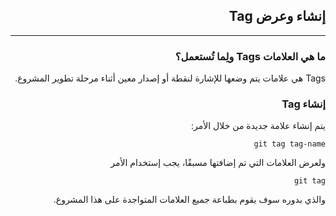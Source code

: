 <div dir=rtl>

## **إنشاء وعرض Tag**

---
### **ما هي العلامات Tags ولِما تُستعمل؟**

Tags هي علامات يتم وضعها للإشارة لنقطة أو إصدار معين أثناء مرحلة تطوير المشروع. 
### **إنشاء Tag**
يتم إنشاء علامة جديدة من خلال الأمر:
```
git tag tag-name 
```
ولعرض العلامات التي تم إضافتها مسبقًا، يجب إستخدام الأمر
```
git tag 
```
والذي بدوره سوف يقوم بطباعة جميع العلامات المتواجدة على هذا المشروع.
</div>